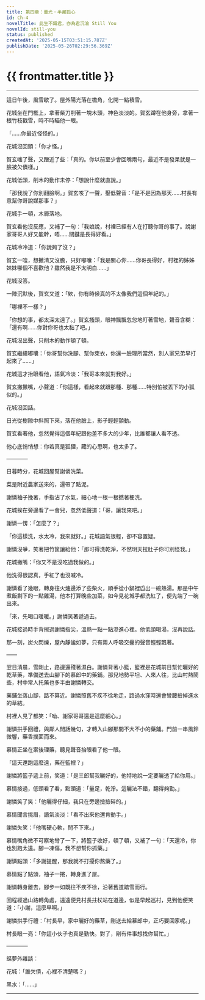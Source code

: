 ```yaml
---
title: 第四章：曇光・半藏狐心
id: Ch-4
novelTitle: 此生不識君，亦為君沉淪 Still You
novelId: still-you
status: published
createdAt: '2025-05-15T03:51:15.787Z'
publishDate: '2025-05-26T02:29:56.369Z'
---
```


# {{ frontmatter.title }}

<script setup>
import { useData } from 'vitepress'
const { frontmatter } = useData()
// 如果需要 withBase，可以取消註解下一行
// import { withBase } from 'vitepress'
</script>

---

這日午後，風雪歇了。屋外陽光落在檐角，化開一點積雪。

花城坐在門檻上，拿著柴刀削著一塊木頭，神色淡淡的。賀玄蹲在他身旁，拿著一根竹枝戳雪，時不時瞄他一眼。

「……你最近怪怪的。」

花城沒回頭：「你才怪。」

賀玄嗤了聲，又蹭近了些：「真的。你以前至少會回嘴兩句，最近不是發呆就是一臉被欠債樣。」

花城低頭，削木的動作未停：「想說什麼就直說。」

「那我說了你別翻臉啊。」賀玄咳了一聲，壓低聲音：「是不是因為那天……村長有意幫你哥說媒那事？」

花城手一頓，木屑落地。

賀玄看他沒反應，又補了一句：「我娘說，村裡已經有人在打聽你哥的事了。說謝家哥哥人好又能幹，唔……關鍵是長得好看。」

花城冷冷道：「你說夠了沒？」

賀玄一噎，想撇清又沒膽，只好嘟囔：「我是關心你……你哥長得好，村裡的姊姊妹妹哪個不喜歡他？雖然我是不太明白......」

花城沒答。

一陣沉默後，賀玄又道：「欸，你有時候真的不太像我們這個年紀的。」

「哪裡不一樣？」

「你想的事，都太深太遠了。」賀玄搔頭，眼神飄飄忽忽地盯著雪地，聲音含糊：「還有啊……你對你哥也太黏了吧。」

花城沒出聲，只削木的動作頓了頓。

賀玄繼續嘟囔：「你哥幫你洗腳、幫你束衣，你還一臉理所當然，別人家兄弟早打起來了……」

花城這才抬眼看他，語氣冷淡：「我哥本來就對我好。」

賀玄撇撇嘴，小聲道：「你這樣，看起來就跟那種、那種……特別怕被丟下的小狐似的。」

花城沒回話。

日光從樹隙中斜照下來，落在他臉上，影子輕輕顫動。

賀玄看著他，忽然覺得這個年紀跟他差不多大的少年，比誰都讓人看不透。

他心底悄悄想：你若真是狐狸，藏的心思啊，也太多了。

————

日暮時分，花城回屋幫謝憐洗菜。

菜是附近農家送來的，還帶了點泥。

謝憐袖子挽著，手指沾了水氣，細心地一根一根撚著梗洗。

花城挨在旁邊看了一會兒，忽然低聲道：「哥，讓我來吧。」

謝憐一愣：「怎麼了？」

「你這樣洗，水太冷，我來就好。」花城語氣很輕，卻不容置疑。

謝憐沒爭，笑著把竹筐讓給他：「那可得洗乾淨，不然明天拉肚子你可別怪我。」

花城撇嘴：「你又不是沒吃過我做的。」

他洗得很認真，手紅了也沒喊冷。

謝憐看了幾眼，轉身往火爐邊添了些柴火，順手從小鍋裡舀出一碗熱湯。那是中午煮飯剩下的一點雞湯，他本打算晚些加菜，如今見花城手都洗紅了，便先端了一碗出來。

「來，先喝口暖暖。」謝憐笑著遞過去。

花城接過時手背擦過謝憐指尖，溫熱一點一點滲進心裡。他低頭喝湯，沒再說話。

那一刻，炭火閃爍，屋內靜謐如夢，只有兩人呼吸交疊的聲音輕輕飄著。

——

翌日清晨，雪剛止，路邊還殘著濕白。謝憐背著小籃，籃裡是花城前日幫忙曬好的乾草藥，準備送去山腳下的慕郎中的藥鋪。那兒地勢平坦、人來人往，比山村熱鬧些，村中常人托藥也多半由謝憐轉交。

藥鋪坐落山腳，路不算近。謝憐照舊不疾不徐地走，路過水窪時還會彎腰撿掉進水的草結。

村裡人見了都笑：「呦、謝家哥哥還是這麼細心。」

謝憐拱手回禮，與鄰人閒話幾句，才轉入山腳那間不大不小的藥鋪。門前一串風鈴微響，藥香撲面而來。

慕情正坐在案後理藥，聽見聲音抬眼看了他一眼。

「這天還跑這麼遠，藥在籃裡？」

謝憐將籃子遞上前，笑道：「是三郎幫我曬好的，他特地說一定要曬透了給你用。」

慕情接過，低頭看了看，點頭道：「量足，乾淨。這曬法不錯，翻得夠勤。」

謝憐笑了笑：「他曬得仔細，我只在旁邊撿撿碎的。」

慕情聞言挑眉，語氣淡淡：「看不出來他還肯動手。」

謝憐失笑：「他嘴硬心軟，閒不下來。」

慕情嘴角微不可察地彎了一下，將籃子收好，頓了頓，又補了一句：「天還冷，你也別跑太遠。腳一凍傷，我不想幫你抓藥。」

謝憐點頭：「多謝提醒，那我就不打擾你熬藥了。」

慕情點了點頭，袖子一捲，轉身進了屋。

謝憐轉身離去，腳步一如既往不疾不徐，沿著舊道踏雪而行。

回程經過山路轉角處，遠遠便見村長拄杖站在道邊，似是早起巡村，見到他便笑道：「小謝，這麼早啊。」

謝憐拱手行禮：「村長早，家中曬好的藥草，剛送去給慕郎中，正巧要回家呢。」

村長眼一亮：「你這小伙子也真是勤快。對了，剛有件事想找你幫忙。」

————

蝶夢外雜談：

花城：「誰欠債，心裡不清楚嗎？」

黑水：「......」


---
